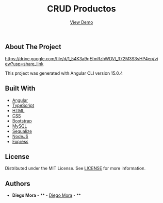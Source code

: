 <br/>
<p align="center">
  <h1 align="center">CRUD Productos</h1>

  <p align="center">
    <a href="https://github.com/MoratDev/crud-productos">View Demo</a>

  </p>
</p>
<br/>

## About The Project

https://drive.google.com/file/d/1_54K3a9qEfmRzhWDVl_372M3S3sHP4ep/view?usp=share_link

This project was generated with Angular CLI version 15.0.4

## Built With

* [Angular]()
* [TypeScript]()
* [HTML]()
* [CSS ]()
* [Bootstrap]()
* [MySQL]()
* [Sequalize]()
* [NodeJS]()
* [Express]()

## License

Distributed under the MIT License. See [LICENSE](https://github.com/MoratDev/crud-productos/blob/main/LICENSE.md) for more information.

## Authors

* **Diego Mora** - ** - [Diego Mora](https://github.com/MoratDev) - **
